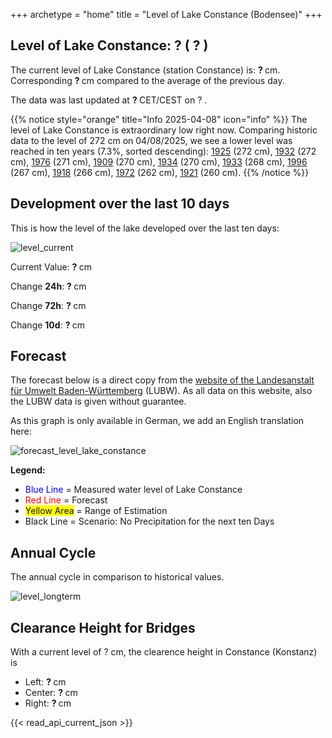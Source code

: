 +++
archetype = "home"
title = "Level of Lake Constance (Bodensee)"
+++

<h2>Level of Lake Constance: <span id=website_api_current_level_head> ? </span> (<span id=website_api_change_vs_yesterday_head> ? </span>) </h2>

The current level of Lake Constance (station Constance) is: <b><span id=website_api_current_level> ? </span></b> cm. Corresponding <b><span id=website_api_change_vs_yesterday> ? </span></b> cm compared to the average of the previous day.

The data was last updated at <b><span id=website_api_mostrecent_time> ? </span></b> CET/CEST on <span id=website_api_mostrecent_date> ? </span>.

{{% notice style="orange" title="Info 2025-04-08" icon="info" %}}
The level of Lake Constance is extraordinary low right now. Comparing historic data to the level of 272 cm on 04/08/2025, we see a lower level was reached in ten years (7.3%, sorted descending): [1925](https://www.pegel-konstanz.de/01_historische_daten/1920-1929/index.html#1925) (272 cm), [1932](https://www.pegel-konstanz.de/01_historische_daten/1930-1939/index.html#1932) (272 cm), [1976](https://www.pegel-konstanz.de/01_historische_daten/1970-1979/index.html#1976) (271 cm), [1909](https://www.pegel-konstanz.de/01_historische_daten/1900-1909/index.html#1909) (270 cm), [1934](https://www.pegel-konstanz.de/01_historische_daten/1930-1939/index.html#1934) (270 cm), [1933](https://www.pegel-konstanz.de/01_historische_daten/1930-1939/index.html#1933) (268 cm), [1996](https://www.pegel-konstanz.de/01_historische_daten/1990-1999/index.html#1996) (267 cm), [1918](https://www.pegel-konstanz.de/01_historische_daten/1910-1919/index.html#1918) (266 cm), [1972](https://www.pegel-konstanz.de/01_historische_daten/1970-1979/index.html#1972) (262 cm), [1921](https://www.pegel-konstanz.de/01_historische_daten/1920-1929/index.html#1921) (260 cm).
{{% /notice %}}

## Development over the last 10 days

This is how the level of the lake developed over the last ten days:

![level_current](https://pegel-konstanz-for-website.s3.eu-central-1.amazonaws.com/graph/current/en/current_EN.png)

Current Value: <b><span id=website_api_current_level_d1> ? </span></b> cm

Change **24h**: <b><span id=website_api_change_24h> ? </span></b> cm

Change **72h**: <b><span id=website_api_change_72h> ? </span></b> cm

Change **10d**: <b><span id=website_api_change_10d> ? </span></b> cm

## Forecast

The forecast below is a direct copy from the [website of the Landesanstalt für Umwelt Baden-Württemberg](https://www.hvz.baden-wuerttemberg.de/pegel.html?id=00007) (LUBW). As all data on this website, also the LUBW data is given without guarantee.

As this graph is only available in German, we add an English translation here:

![forecast_level_lake_constance](https://www.hvz.baden-wuerttemberg.de/gifs/00007-2001.GIF)

**Legend:**
* <span style="color:blue">Blue Line </span> = Measured water level of Lake Constance
* <span style="color:red">Red Line</span> = Forecast
* <span style="background-color: #FFFF00">Yellow Area</span> = Range of Estimation
* Black Line = Scenario: No Precipitation for the next ten Days

## Annual Cycle

The annual cycle in comparison to historical values.

![level_longterm](https://pegel-konstanz-for-website.s3.eu-central-1.amazonaws.com/graph/longterm/en/longterm_EN.png)

## Clearance Height for Bridges

With a current level of <span id=website_api_current_level_bridge> ? </span> cm, the clearence height in Constance (Konstanz) is

<ul>
  <li>Left: <b><span id=website_api_bridge_kn_left> ? </span></b> cm</li>
  <li>Center: <b><span id=website_api_bridge_kn_center> ? </span></b> cm</li>
  <li>Right: <b><span id=website_api_bridge_kn_right> ? </span></b> cm</li>
</ul>


{{< read_api_current_json >}} 